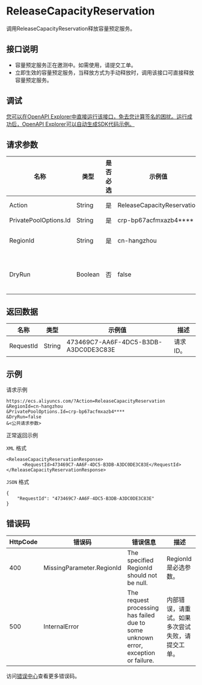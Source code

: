 # ReleaseCapacityReservation

调用ReleaseCapacityReservation释放容量预定服务。

## 接口说明

-   容量预定服务正在邀测中。如需使用，请提交工单。
-   立即生效的容量预定服务，当释放方式为手动释放时，调用该接口可直接释放容量预定服务。

## 调试

[您可以在OpenAPI Explorer中直接运行该接口，免去您计算签名的困扰。运行成功后，OpenAPI Explorer可以自动生成SDK代码示例。](https://api.aliyun.com/#product=Ecs&api=ReleaseCapacityReservation&type=RPC&version=2014-05-26)

## 请求参数

|名称|类型|是否必选|示例值|描述|
|--|--|----|---|--|
|Action|String|是|ReleaseCapacityReservation|系统规定参数。取值：ReleaseCapacityReservation |
|PrivatePoolOptions.Id|String|是|crp-bp67acfmxazb4\*\*\*\*|容量预定服务ID。 |
|RegionId|String|是|cn-hangzhou|容量预定服务所属地域ID。您可以调用[DescribeRegions](~~25609~~)查看最新的阿里云地域列表。 |
|DryRun|Boolean|否|false|是否对此次请求进行检索。取值：false，目前仅支持不检索本次请求，直接释放容量预定服务。 |

## 返回数据

|名称|类型|示例值|描述|
|--|--|---|--|
|RequestId|String|473469C7-AA6F-4DC5-B3DB-A3DC0DE3C83E|请求ID。 |

## 示例

请求示例

```
https://ecs.aliyuncs.com/?Action=ReleaseCapacityReservation
&RegionId=cn-hangzhou
&PrivatePoolOptions.Id=crp-bp67acfmxazb4****
&DryRun=false
&<公共请求参数>
```

正常返回示例

`XML` 格式

```
<ReleaseCapacityReservationResponse>
      <RequestId>473469C7-AA6F-4DC5-B3DB-A3DC0DE3C83E</RequestId>
</ReleaseCapacityReservationResponse>
```

`JSON` 格式

```
{
    "RequestId": "473469C7-AA6F-4DC5-B3DB-A3DC0DE3C83E"
}
```

## 错误码

|HttpCode|错误码|错误信息|描述|
|--------|---|----|--|
|400|MissingParameter.RegionId|The specified RegionId should not be null.|RegionId是必选参数。|
|500|InternalError|The request processing has failed due to some unknown error, exception or failure.|内部错误，请重试。如果多次尝试失败，请提交工单。|

访问[错误中心](https://error-center.aliyun.com/status/product/Ecs)查看更多错误码。

